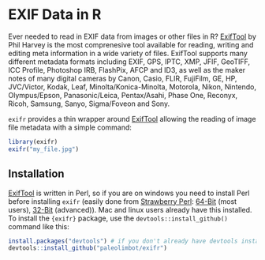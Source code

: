 # EXIF Data in R

Ever needed to read in EXIF data from images or other files in R? [ExifTool](http://www.sno.phy.queensu.ca/~phil/exiftool/) by Phil Harvey is the most comprenesive tool available for reading, writing and editing meta information in a wide variety of files. ExifTool supports many different metadata formats including EXIF, GPS, IPTC, XMP, JFIF, GeoTIFF, ICC Profile, Photoshop IRB, FlashPix, AFCP and ID3, as well as the maker notes of many digital cameras by Canon, Casio, FLIR, FujiFilm, GE, HP, JVC/Victor, Kodak, Leaf, Minolta/Konica-Minolta, Motorola, Nikon, Nintendo, Olympus/Epson, Panasonic/Leica, Pentax/Asahi, Phase One, Reconyx, Ricoh, Samsung, Sanyo, Sigma/Foveon and Sony.

`exifr` provides a thin wrapper around [ExifTool](http://www.sno.phy.queensu.ca/~phil/exiftool/) allowing the reading of image file metadata with a simple command:

```R
library(exifr)
exifr("my_file.jpg")
```

## Installation

[ExifTool](http://www.sno.phy.queensu.ca/~phil/exiftool/) is written in Perl, so if you are on windows you need to install Perl before installing `exifr` (easily done from [Strawberry Perl](http://www.strawberryperl.com/): [64-Bit](http://strawberryperl.com/download/5.22.1.2/strawberry-perl-5.22.1.2-64bit.msi) (most users), [32-Bit](http://strawberryperl.com/download/5.22.1.2/strawberry-perl-5.22.1.2-32bit.msi) (advanced)). Mac and linux users already have this installed. To install the `{exifr}` package, use the `devtools::install_github()` command like this:

```R
install.packages("devtools") # if you don't already have devtools installed
devtools::install_github("paleolimbot/exifr")
```
